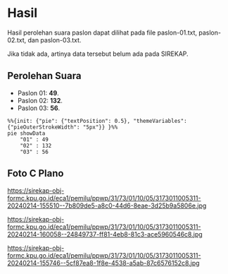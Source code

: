 # Hasil

Hasil perolehan suara paslon dapat dilihat pada file paslon-01.txt, paslon-02.txt, dan paslon-03.txt.

Jika tidak ada, artinya data tersebut belum ada pada SIREKAP.

## Perolehan Suara

 * Paslon 01: **49**.
 * Paslon 02: **132**.
 * Paslon 03: **56**.

```mermaid
%%{init: {"pie": {"textPosition": 0.5}, "themeVariables": {"pieOuterStrokeWidth": "5px"}} }%%
pie showData
    "01" : 49
    "02" : 132
    "03" : 56
```
## Foto C Plano

https://sirekap-obj-formc.kpu.go.id/eca1/pemilu/ppwp/31/73/01/10/05/3173011005311-20240214-155510--7b809de5-a8c0-44d6-8eae-3d25b9a5806e.jpg

https://sirekap-obj-formc.kpu.go.id/eca1/pemilu/ppwp/31/73/01/10/05/3173011005311-20240214-160058--24849737-ff81-4eb8-81c3-ace5960546c8.jpg

https://sirekap-obj-formc.kpu.go.id/eca1/pemilu/ppwp/31/73/01/10/05/3173011005311-20240214-155746--5cf87ea8-1f8e-4538-a5ab-87c6576152c8.jpg
